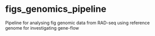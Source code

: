 # figs_genomics_pipeline
Pipeline for analysing fig genomic data from RAD-seq using reference genome for investigating gene-flow
